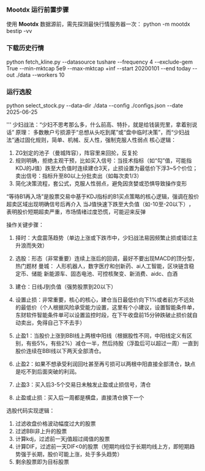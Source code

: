 ### Mootdx 运行前置步骤
使用 **Mootdx** 数据源前，需先探测最快行情服务器一次：
python -m mootdx bestip -vv

### 下载历史行情
python fetch_kline.py  --datasource tushare  --frequency 4     --exclude-gem  True    --min-mktcap 5e9     --max-mktcap +inf    --start 20200101      --end today      --out ./data    --workers 10

### 运行选股
python select_stock.py --data-dir ./data      --config ./configs.json  --date 2025-06-25


'''
少妇战法：“少妇不思考那么多，什么前高、特扑，就是给钱装兜里，拿着别说话”
原理：
    多数散户亏损源于“总想从头吃到尾”或“盘中临时决策”，而“少妇战法”通过固化规则，简单、机械、反人性，强制克服人性弱点
核心逻辑：
1. ZG划定的池子（曼城阵容），阵容里来回抡，反复抡
2. ​规则明确，拒绝主观干预，比如买入信号：当技术指标（如“勾”值，可能指KDJ的J值）跌至大负值时连续建仓3天，止损设置为最低价下浮3~5个价位；卖出信号：指标升至80以上分批卖出（如每次卖1/3）
3. 简化决策流程​​，套公式，克服人性弱点，避免因贪婪或恐惧导致操作变形

“等待B1再入场”是股票交易中基于​​KDJ指标​​的B1买点策略的核心逻辑，强调在股价超卖区域出现明确信号后再介入
当J值快速下跌至​​大负值（如-10至-20以下）​​，表明股价短期超卖严重，市场情绪过度恐慌，可能迎来反弹

操作关键步骤：
1. 择时：大盘震荡趋势（单边上涨或下跌市中，少妇战法易因频繁止损或错过主升浪而失效）

2. 选股：形态（非常重要）连续上涨后的回调，最好不要出现MACD的顶分型，热门题材
        曼城： 人形机器人，数字医疗和创新药、ai人工智能，区块链含稳定币、储能
              新能源车、固态电池、可控核聚变、新消费、aidc、白酒

3. 建仓：日线J到负值（强势股票到20以下）

4. 设置止损：非常重要，核心的核心，建仓当日最低价向下1%或者前方不远处的最低价（个人根据风险承受能力设置，这里有个小建议，设置智能条件单，东财软件智能条件单可以设置监控时段，在下午收盘前15分钟跌破止损价就自动卖出，免得自己下不去手）
5. 止盈1：当股价上涨到BBI线上两根中阳线（根据股性不同，中阳线定义有区别，有些5%，有些2%）减仓一半，然后持股（浮盈后可以超过一周）一直到股价连续在BBI线以下两天全部清仓。

6. 止盈2：如果不想承受利润回吐甚至再亏损可以两根中阳直接全部清仓，缺点是吃不到后面突破的利润。

7. 止盈3：买入后3-5个交易日未触发止盈或止损信号，清仓

7. 止盈或止损：买入后一周都是横盘，直接清仓换下一个

选股代码实现逻辑：
1. 过滤收盘价格波动幅度过大的股票
2. 过滤BBI非上升的股票
3. 计算kdj，过滤前一天j值超过阈值的股票
4. 计算DIF，过滤前一天DIF<0的股票（短期均线位于长期均线上方，即短期趋势强于长期，股价可能上涨，处于多头趋势）
5. 剩余股票即为目标股票





